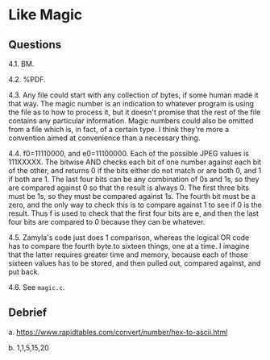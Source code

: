 # Like Magic

## Questions

4.1. BM. 

4.2. %PDF. 

4.3. Any file could start with any collection of bytes, if some human made it that 
     way. The magic number is an indication to whatever program is using the file as 
     to how to process it, but it doesn't promise that the rest of the file contains any 
     particular information. Magic numbers could also be omitted from a file which is,
     in fact, of a certain type. I think they're more a convention aimed at convenience 
     than a necessary thing. 

4.4. f0=11110000, and e0=11100000. Each of the possible JPEG values is 111XXXXX. The 
     bitwise AND checks each bit of one number against each bit of the other, and
     returns 0 if the bits either do not match or are both 0, and 1 if both are 1. 
     The last four bits can be any combination of 0s and 1s, so they are compared against
     0 so that the result is always 0. The first three bits must be 1s, so they must be 
     compared against 1s. The fourth bit must be a zero, and the only way to check this is
     to compare against 1 to see if 0 is the result. Thus f is used to check that the first 
     four bits are e, and then the last four bits are compared to 0 because they can be whatever. 

4.5. Zamyla's code just does 1 comparison, whereas the logical OR code has to compare the fourth
     byte to sixteen things, one at a time. I imagine that the latter requires greater time and memory, 
     because each of those sixteen values has to be stored, and then pulled out, compared against, and put back. 

4.6. See `magic.c`.

## Debrief

a. <https://www.rapidtables.com/convert/number/hex-to-ascii.html>

b. 1,1,5,15,20
